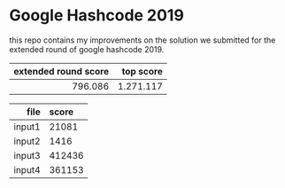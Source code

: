 # Google Hashcode 2019

this repo contains my improvements on the solution we submitted for the extended round of google hashcode 2019.

|extended round score|top score|
|-:|-:|
| 796.086 | 1.271.117

|file|score|
|-:|:-|
|input1|21081|
|input2|1416|
|input3|412436|
|input4|361153|